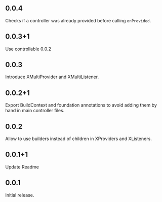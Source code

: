## 0.0.4

Checks if a controller was already provided before calling `onProvided`.

## 0.0.3+1

Use controllable 0.0.2

## 0.0.3

Introduce XMultiProvider and XMultiListener.

## 0.0.2+1

Export BuildContext and foundation annotations to avoid adding them by hand in main controller files.

## 0.0.2

Allow to use builders instead of children in XProviders and XListeners.

## 0.0.1+1

Update Readme

## 0.0.1

Initial release.
